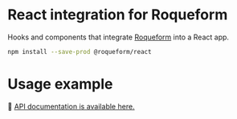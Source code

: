 # React integration for Roqueform

Hooks and components that integrate [Roqueform](https://github.com/smikhalevski/roqueform#readme) into a React app.

```sh
npm install --save-prod @roqueform/react
```

# Usage example

🔎 [API documentation is available here.](https://smikhalevski.github.io/roqueform/modules/React_integration.html)
